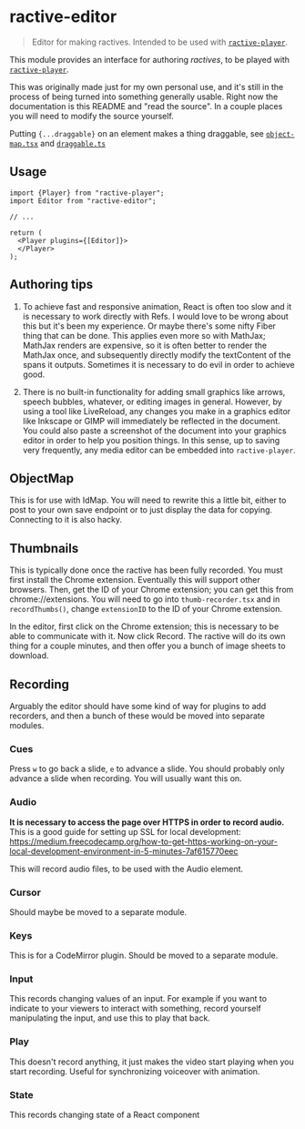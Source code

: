 # ractive-editor

> Editor for making ractives. Intended to be used with [`ractive-player`](https://github.com/ysulyma/ractive-player/).

This module provides an interface for authoring _ractives_, to be played with [`ractive-player`](https://github.com/ysulyma/ractive-player/).

This was originally made just for my own personal use, and it's still in the process of being turned into something generally usable. Right now the documentation is this README and "read the source". In a couple places you will need to modify the source yourself.

Putting `{...draggable}` on an element makes a thing draggable, see [`object-map.tsx`](https://github.com/ysulyma/ractive-editor/blob/master/src/object-map.tsx) and [`draggable.ts`](https://github.com/ysulyma/ractive-editor/blob/master/src/draggable.ts)

## Usage
```JSX
import {Player} from "ractive-player";
import Editor from "ractive-editor";

// ...

return (
  <Player plugins={[Editor]}>
  </Player>
);
```

## Authoring tips

1. To achieve fast and responsive animation, React is often too slow and it is necessary to work directly with Refs. I would love to be wrong about this but it's been my experience. Or maybe there's some nifty Fiber thing that can be done. This applies even more so with MathJax; MathJax renders are expensive, so it is often better to render the MathJax once, and subsequently directly modify the textContent of the spans it outputs. Sometimes it is necessary to do evil in order to achieve good.

2. There is no built-in functionality for adding small graphics like arrows, speech bubbles, whatever, or editing images in general. However, by using a tool like LiveReload, any changes you make in a graphics editor like Inkscape or GIMP will immediately be reflected in the document. You could also paste a screenshot of the document into your graphics editor in order to help you position things. In this sense, up to saving very frequently, any media editor can be embedded into `ractive-player`.

## ObjectMap

This is for use with IdMap. You will need to rewrite this a little bit, either to post to your own save endpoint or to just display the data for copying. Connecting to it is also hacky.

## Thumbnails

This is typically done once the ractive has been fully recorded. You must first install the Chrome extension. Eventually this will support other browsers. Then, get the ID of your Chrome extension; you can get this from chrome://extensions. You will need to go into `thumb-recorder.tsx` and in `recordThumbs()`, change `extensionID` to the ID of your Chrome extension.

In the editor, first click on the Chrome extension; this is necessary to be able to communicate with it. Now click Record. The ractive will do its own thing for a couple minutes, and then offer you a bunch of image sheets to download.

## Recording

Arguably the editor should have some kind of way for plugins to add recorders, and then a bunch of these would be moved into separate modules.

### Cues

Press `w` to go back a slide, `e` to advance a slide. You should probably only advance a slide when recording. You will usually want this on.

### Audio

**It is necessary to access the page over HTTPS in order to record audio.**
This is a good guide for setting up SSL for local development: https://medium.freecodecamp.org/how-to-get-https-working-on-your-local-development-environment-in-5-minutes-7af615770eec

This will record audio files, to be used with the Audio element.

### Cursor

Should maybe be moved to a separate module.

### Keys

This is for a CodeMirror plugin. Should be moved to a separate module.

### Input

This records changing values of an input. For example if you want to indicate to your viewers to interact with something, record yourself manipulating the input, and use this to play that back.

### Play

This doesn't record anything, it just makes the video start playing when you start recording. Useful for synchronizing voiceover with animation.

### State

This records changing state of a React component
